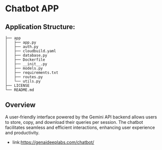 # Chatbot APP

## Application Structure:
```
├── app
│   ├── app.py
│   ├── auth.py
│   ├── cloudbuild.yaml
│   ├── database.py
│   ├── Dockerfile
│   ├── __init__.py
│   ├── models.py
│   ├── requirements.txt
│   ├── routes.py
│   └── utils.py
├── LICENSE
└── README.md
```

## Overview
A user-friendly interface powered by the Gemini API backend allows users to store, copy, and download their queries per session. The chatbot facilitates seamless and efficient interactions, enhancing user experience and productivity.

* link:https://genaideeplabs.com/chatbot/
